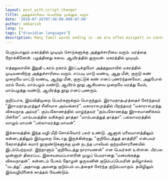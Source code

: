 ```yaml
---
layout: post_with_script_changer
title: அத்துச்சாரியை பெயரிற்கு முன்னும் வரும்
date: '2018-07-26T07:40:00.000-07:00'
author: ambarish
lang: ta
tags: ["dravidian languages"]
description: Many Tamil words ending in ‐am are often misspelt in context, and this article attempts to redress the mistake.
---
```


பெரும்பாலும் மகரத்தில் முடியும் சொற்களுக்கு அத்துச்சாரியை வரும். மரத்தை நோக்கினேன். பழத்தினது சுவை. ஆயிரத்தில் ஒருவன். மகரத்தில் முடியும்.

எத்தறுவாயில் இறுதி டகரம் றகரம் இரட்டிக்குமோ அத்தறுவாயில் மகரத்தில் முடிவனவிற்கு அத்துச்சாரியை வரும். எப்படி மாடு வண்டி, ஆறு மீன், குருடு கண் முறையே மாட்டு வண்டி, ஆற்று மீன், குருட்டுக் கண் எனப் புணர்ந்தனவோ, அதுபோல் மரம் மேல், மாம்பழம் வண்டு, ஆயிரம் நூறு ஆகியவை முறையே மரத்து மேல், மாம்பழத்து வண்டு, ஆயிரத்து நூறு எனப் புணரும்.

குறிப்பாக, இவ்விதிமுறை பெயர்களுக்கும் பொருந்தும். இராமநாதபுரத்தைச் சேர்ந்தவர் “இராமநாதபுரத்துச் சீனிவாச அய்யங்கார்”. மகாராசபுரத்தில் பிறந்தவர் “மகாராசபுரத்து விசுவநாத அய்யர்”. கும்பகோணத்தில் வாழ்ந்தவர் “கும்பகோணத்து இராசமாணிக்கம் பிள்ளை”. மாம்பலத்தில் வசிக்கும் தாத்தா “மாம்பலத்துத் தாத்தா”. பல்லாவரத்தில் வாழும் மாமன் “பல்லாவரத்து மாமன்”.

இக்காலத்தில் இந்த வழி மீறி சொல்வோர் பலர் உண்டு. ஆனால் மலையாளத்திலும் கன்னடத்திலும் இம்முறை கெடாது இருக்கின்றது. “குறியேடத்துத் தாத்திரி” என்பவர் கேரளத்தில் சுமார் நூறாண்டுகளுக்கு முன் நடந்த பாலியல் குற்றவிசாரணையில் இடம்பெற்றவர். இந்நாளும் “குறியேடத்து நாராயணன்” என பெயர்கள் உள்ளன. பிரபல முன்னாள் திரைப்பட இசையமைப்பாளரின் முழுப் பெயரானது “மனயங்கத்து விசுவநாதன்”. கன்னடம் பேசும் தோழன் ஒருவனின் குடும்பப்பெயரின் தமிழாக்கம் “மடத்து”. அதாவது அவனது குடும்பம் மடத்தைச் சேர்ந்த குடும்பமாகும். தமிழிலும் இவ்வழியினைக் காத்தல் வேண்டும்.
